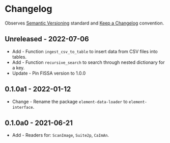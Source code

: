 # Changelog

Observes [Semantic Versioning](https://semver.org/spec/v2.0.0.html) standard and [Keep a Changelog](https://keepachangelog.com/en/1.0.0/) convention.

## Unreleased - 2022-07-06
+ Add - Function `ingest_csv_to_table` to insert data from CSV files into tables.
+ Add - Function `recursive_search` to search through nested dictionary for a key.
+ Update - Pin FISSA version to 1.0.0 

## 0.1.0a1 - 2022-01-12
+ Change - Rename the package `element-data-loader` to `element-interface`.

## 0.1.0a0 - 2021-06-21
+ Add - Readers for: `ScanImage`, `Suite2p`, `CaImAn`.